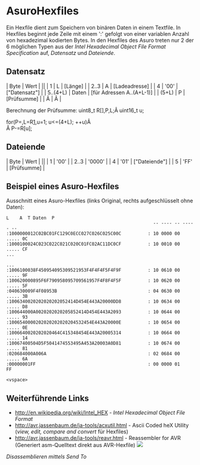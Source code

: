# AsuroHexfiles

Ein Hexfile dient zum Speichern von binären Daten in einem Textfile. In Hexfiles beginnt jede Zeile mit einem ':' gefolgt von einer variablen Anzahl von hexadezimal kodierten Bytes. In den Hexfiles des Asuro treten nur 2 der 6 möglichen Typen aus der *Intel Hexadecimal Object File Format Specification* auf, *Datensatz* und *Dateiende*. <vspace>

## Datensatz

| Byte     | Wert  |
||
| 1        | L     | [Länge]                |
| 2..3     | A     | [Ladeadresse]        |
| 4        | '00'  | ["Datensatz"]        |
| 5..(4+L) | Daten | [für Adressen A..(A+L-1)] |
| (5+L)    | P     | [Prüfsumme]               |
| Â         | Â      |

Berechnung der Prüfsumme: uint8_t R[],P,L;Â  uint16_t u;  
  
for(P=,L=R[1],u=1; u<=(4+L); ++u)Â    
Â  P-=R[u];<vspace>

## Dateiende

| Byte | Wert   |
||
| 1    | '00'   |
| 2..3 | '0000' |
| 4    | '01'   | ["Dateiende"] |
| 5    | 'FF'   | [Prüfsumme]        |<vspace>

## Beispiel eines Asuro-Hexfiles

Ausschnitt eines Asuro-Hexfiles (links Original, rechts aufgeschlüsselt ohne Daten): 

    L    A  T Daten  P
                                                           -- ---- -- ----- --
    :1000000012C02BC01FC129C0ECC027C026C025C00C          : 10 0000 00 ..... 0C
    :1000100024C023C022C021C020C01FC02AC11DC0CF          : 10 0010 00 ..... CF
    ...
    
    ...
    :1006100038F450954095309521953F4F4F4F5F4F9F          : 10 0610 00 ..... 9F
    :100620000895F6F790958095709561957F4F8F4F5F          : 10 0620 00 ..... 5F
    :040630009F4F08953B                                  : 04 0630 00 ..... 3B
    :1006340020202020202052414D454E443A20000DD8          : 10 0634 00 ..... D8
    :100644000A0020202020205852414D454E443A2093          : 10 0644 00 ..... 93
    :1006540000202020202020204532454E443A20000E          : 10 0654 00 ..... 0E
    :1006640020202020464C415348454E443A20005314          : 10 0664 00 ..... 14
    :10067400504D5F5041474553495A453A20003A0D81          : 10 0674 00 ..... 81
    :020684000A006A                                      : 02 0684 00 ..... 6A
    :00000001FF                                          : 00 0000 01       FF
    
    <vspace>

## Weiterführende Links<vspace>

*   <http://en.wikipedia.org/wiki/Intel_HEX> - *Intel Hexadecimal Object File Format* 
*   <http://avr.jassenbaum.de/ja-tools/acxutil.html> - Ascii Coded heX Utility (*view, edit, compare and convert* für Hexfiles) 
*   <http://avr.jassenbaum.de/ja-tools/reavr.html> - Reassembler for AVR (Generiert asm-Quelltext direkt aus AVR-Hexfile)  ![][1]  <vspace>

*Disassemblieren mittels Send To*

 [1]: http://www.stamm-wilbrandt.de/videos/SendTo_ReAVR.gif ""

